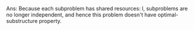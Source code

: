 Ans: Because each subproblem has shared resources: l, subproblems are no longer
independent, and hence this problem doesn't have optimal-substructure property.
